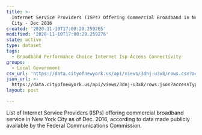 ```yaml
---
title: >-
  Internet Service Providers (ISPs) Offering Commercial Broadband in New York
  City - Dec 2016
created: '2020-11-10T17:00:29.259265'
modified: '2020-11-10T17:00:29.259276'
state: active
type: dataset
tags:
  - Broadband Performance Choice Internet Isp Access Connectivity
groups:
  - Local Government
csv_url: 'https://data.cityofnewyork.us/api/views/3dnj-u3x8/rows.csv?accessType=DOWNLOAD'
json_url: >-
  https://data.cityofnewyork.us/api/views/3dnj-u3x8/rows.json?accessType=DOWNLOAD
layout: post

---
```

List of Internet Service Providers (ISPs) offering commercial broadband service in New York City as of Dec. 2016, according to data made publicly available by the Federal Communications Commission.
